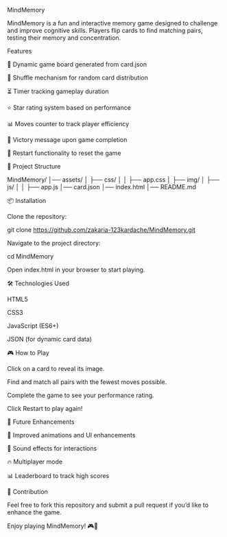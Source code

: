 MindMemory

MindMemory is a fun and interactive memory game designed to challenge and improve cognitive skills. Players flip cards to find matching pairs, testing their memory and concentration.

   Features

🎴 Dynamic game board generated from card.json

🔄 Shuffle mechanism for random card distribution

⏳ Timer tracking gameplay duration

⭐ Star rating system based on performance

📊 Moves counter to track player efficiency

🎉 Victory message upon game completion

🔁 Restart functionality to reset the game

📂 Project Structure

MindMemory/
│── assets/
│   ├── css/
│   │   ├── app.css
│   ├── img/
│   ├── js/
│   │   ├── app.js
│── card.json
│── index.html
│── README.md

📦 Installation

Clone the repository:

git clone https://github.com/zakaria-123kardache/MindMemory.git

Navigate to the project directory:

cd MindMemory

Open index.html in your browser to start playing.

🛠️ Technologies Used

HTML5

CSS3

JavaScript (ES6+)

JSON (for dynamic card data)

🎮 How to Play

Click on a card to reveal its image.

Find and match all pairs with the fewest moves possible.

Complete the game to see your performance rating.

Click Restart to play again!

🔗 Future Enhancements

🎨 Improved animations and UI enhancements

🎵 Sound effects for interactions

🔥 Multiplayer mode

📊 Leaderboard to track high scores

🤝 Contribution

Feel free to fork this repository and submit a pull request if you’d like to enhance the game.

Enjoy playing MindMemory! 🎮🧠